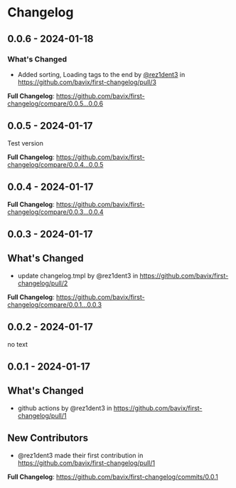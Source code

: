# Changelog

## 0.0.6 - 2024-01-18

### What's Changed

* Added sorting, Loading tags to the end by [@rez1dent3](https://github.com/rez1dent3) in https://github.com/bavix/first-changelog/pull/3

**Full Changelog**: https://github.com/bavix/first-changelog/compare/0.0.5...0.0.6

## 0.0.5 - 2024-01-17

Test version

**Full Changelog**: https://github.com/bavix/first-changelog/compare/0.0.4...0.0.5

## 0.0.4 - 2024-01-17

**Full Changelog**: https://github.com/bavix/first-changelog/compare/0.0.3...0.0.4

## 0.0.3 - 2024-01-17

## What's Changed

* update changelog.tmpl by @rez1dent3 in https://github.com/bavix/first-changelog/pull/2

**Full Changelog**: https://github.com/bavix/first-changelog/compare/0.0.1...0.0.3

## 0.0.2 - 2024-01-17

no text

## 0.0.1 - 2024-01-17

## What's Changed

* github actions by @rez1dent3 in https://github.com/bavix/first-changelog/pull/1

## New Contributors

* @rez1dent3 made their first contribution in https://github.com/bavix/first-changelog/pull/1

**Full Changelog**: https://github.com/bavix/first-changelog/commits/0.0.1
